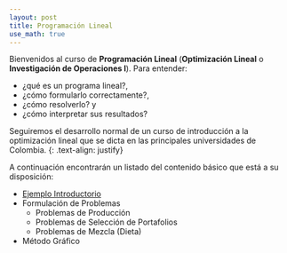 ```yaml
---
layout: post
title: Programación Lineal
use_math: true
---
```


Bienvenidos al curso de **Programación Lineal** (**Optimización Lineal** o **Investigación de Operaciones I**). Para entender: 

  - ¿qué es un programa lineal?, 
  - ¿cómo formularlo correctamente?, 
  - ¿cómo resolverlo? y 
  - ¿cómo interpretar sus resultados? 

Seguiremos el desarrollo normal de un curso de introducción a la optimización lineal que se dicta en las principales universidades de Colombia.
{: .text-align: justify}

A continuación encontrarán un listado del contenido básico que está a su disposición:

  - [Ejemplo Introductorio](http://jcgutierrez.com/lp/ejemploIntro/index.html)
  - Formulación de Problemas
      - Problemas de Producción
      - Problemas de Selección de Portafolios
      - Problemas de Mezcla (Dieta)
  - Método Gráfico
